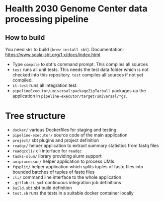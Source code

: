 # Health 2030 Genome Center data processing pipeline 

## How to build 

You need `sbt` to build (`brew install sbt`). Documentation: https://www.scala-sbt.org/1.x/docs/index.html

- Type `compile` to sbt's command prompt. This compiles all sources
- `test` runs all unit tests. This needs the test data folder which is not checked into this repository. `test` compiles all sources if not yet compiled.
- `it:test` runs all integration test. 
- `pipelineExecutor/universal:packageZipTarball` packages up the application in `pipeline-executor/target/universal/*gz`. 

# Tree structure

- `docker/` various Dockerfiles for staging and testing
- `pipeline-executor/` source code of the main application
- `project/` sbt plugins and project definition
- `readqc/` helper application to extract summary statistics from fastq files 
- `readqccli/` cli interface for `readqc`
- `tasks-slum/` library providing slurm support
- `umiprocessor/` helper application to process UMIs
- `fqsplit/` helper application which splits tuples of fastq files into bounded batches of tuples of fastq files
- `cli/` command line interface to the whole application
- `.gitlab-ci.yml` continuous integration job definitions
- `build.sbt` sbt build definition
- `test.sh` runs the tests in a suitable docker container locally
